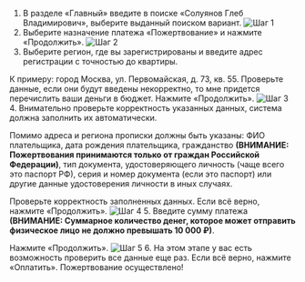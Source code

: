1. В разделе «Главный» введите в поиске «Солуянов Глеб Владимирович», выберите выданный поиском вариант.
![Шаг 1](./img/sber/step1.jpg)
2. Выберите назначение платежа «Пожертвование» и нажмите «Продолжить».
![Шаг 2](./img/sber/step2.jpg)
3. Выберите регион, где вы зарегистрированы и введите адрес регистрации с точностью до квартиры. 

К примеру: город Москва, ул. Первомайская, д. 73, кв. 55. Проверьте данные, если они будут введены некорректно,
то мне придется перечислить ваши деньги в бюджет. Нажмите «Продолжить».
![Шаг 3](./img/sber/step3.jpg)
4. Внимательно проверьте корректность указанных данных, система должна заполнить их автоматически. 

Помимо адреса и региона прописки должны быть указаны: ФИО плательщика, дата рождения плательщика, гражданство **(ВНИМАНИЕ: Пожертвования принимаются только от граждан Российской Федерации)**, тип документа, удостоверяющего личность (чаще всего это паспорт РФ), серия и номер документа (если это паспорт) или другие данные удостоверения личности
в иных случаях.

Проверьте корректность заполненных данных. Если всё верно, нажмите «Продолжить».
![Шаг 4](./img/sber/step4.jpg)
5. Введите сумму платежа **(ВНИМАНИЕ: Суммарное количество денег, которое может отправить физическое лицо не должно превышать 10 000 ₽)**. 

Нажмите «Продолжить».
![Шаг 5](./img/sber/step5.jpg)
6. На этом этапе у вас есть возможность проверить все данные еще раз. Если всё верно, нажмите «Оплатить».
Пожертвование осуществлено!

